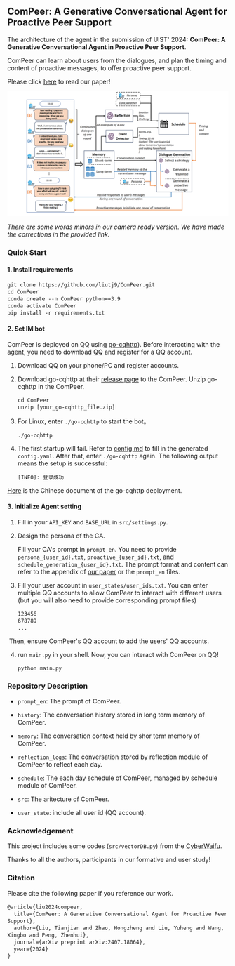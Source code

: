 ## ComPeer: A Generative Conversational Agent for Proactive Peer Support

The architecture of the agent in the submission of UIST' 2024: **ComPeer: A Generative Conversational Agent in Proactive Peer Support**.

ComPeer can learn about users from the dialogues, and plan the timing and content of proactive messages, to offer proactive peer support.

Please click [here](https://arxiv.org/pdf/2407.18064) to read our paper!

![workflow_ComPeer](workflow_ComPeer.png)

*There are some words minors in our camera ready version. We have made the corrections in the provided link.*

### Quick Start

#### 1. Install requirements

```shell
git clone https://github.com/liutj9/ComPeer.git
cd ComPeer
conda create --n ComPeer python==3.9
conda activate ComPeer
pip install -r requirements.txt
```

#### 2. Set IM bot

ComPeer is deployed on QQ using [go-cqhttp](https://github.com/Mrs4s/go-cqhttp)). Before interacting with the agent, you need to download [QQ](https://im.qq.com/pcqq/index.shtml) and register for a QQ account.

1. Download QQ on your phone/PC and register accounts.

2. Download go-cqhttp at their [release page](https://github.com/Mrs4s/go-cqhttp/releases) to the ComPeer. Unzip go-cqhttp in the ComPeer.

   ```shell
   cd ComPeer
   unzip [your_go-cqhttp_file.zip]
   ```

3. For Linux, enter `./go-cqhttp` to start the bot。

   ```shell
   ./go-cqhttp
   ```

4. The first startup will fail. Refer to [config.md](https://github.com/Mrs4s/go-cqhttp/blob/master/docs/config.md) to fill in the generated `config.yaml`. After that, enter `./go-cqhttp` again. The following output means the setup is successful:

   ```shell
   [INFO]: 登录成功
   ```

[Here](https://docs.go-cqhttp.org/guide/quick_start.html#基础教程) is the Chinese document of the go-cqhttp deployment.

#### 3. Initialize Agent setting

1. Fill in your `API_KEY` and `BASE_URL` in `src/settings.py`. 

2. Design the persona of the CA. 

   Fill your CA's prompt in `prompt_en`. You need to provide `persona_{user_id}.txt`, `proactive_{user_id}.txt`, and `schedule_generation_{user_id}.txt`. The prompt format and content can refer to the appendix of [our paper](https://arxiv.org/pdf/2407.18064) or the `prompt_en` files.

3. Fill your user account in `user_states/user_ids.txt`. You can enter multiple QQ accounts to allow ComPeer to interact with different users (but you will also need to provide corresponding prompt files) 

   ```
   123456
   678789
   ...
   ```

​       Then, ensure ComPeer's QQ account to add the users' QQ accounts.

4. run `main.py` in your shell. Now, you can interact with ComPeer on QQ!

   ```shell
   python main.py
   ```

### Repository Description

- `prompt_en`: The prompt of ComPeer.

- `history`: The conversation history stored in long term memory of ComPeer.
- `memory`: The conversation context held by shor term memory of ComPeer.
- `reflection_logs`: The conversation stored by reflection module of ComPeer to reflect each day.
- `schedule`: The each day schedule of ComPeer, managed by schedule module of ComPeer.
- `src`: The aritecture of ComPeer.
- `user_state`: include all user id (QQ account).

### Acknowledgement

This project includes some codes (`src/vectorDB.py`) from the [CyberWaifu](https://github.com/Syan-Lin/CyberWaifu).

Thanks to all the authors, participants in our formative and user study!

### Citation

Please cite the following paper if you reference our work.

```
@article{liu2024compeer,
  title={ComPeer: A Generative Conversational Agent for Proactive Peer Support},
  author={Liu, Tianjian and Zhao, Hongzheng and Liu, Yuheng and Wang, Xingbo and Peng, Zhenhui},
  journal={arXiv preprint arXiv:2407.18064},
  year={2024}
}
```
